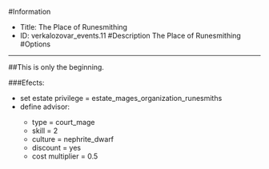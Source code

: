 #Information
 - Title: The Place of Runesmithing
 - ID: verkalozovar_events.11
#Description
The Place of Runesmithing
#Options

___
##This is only the beginning.

###Efects:<ul><li>set estate privilege = estate_mages_organization_runesmiths</li><li>define advisor:</li><ul><li>type = court_mage</li><li>skill = 2</li><li>culture = nephrite_dwarf</li><li>discount = yes</li><li>cost multiplier = 0.5</li></ul></ul>

